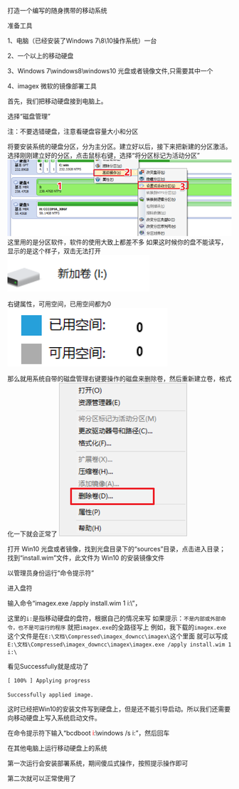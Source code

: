 打造一个编写的随身携带的移动系统
<!--more-->

准备工具

1、电脑（已经安装了Windows 7\8\10操作系统）一台

2、一个以上的移动硬盘

3、Windows 7\windows8\windows10 光盘或者镜像文件,只需要其中一个

4、imagex 微软的镜像部署工具

首先，我们把移动硬盘接到电脑上。

选择“磁盘管理”

注：不要选错硬盘，注意看硬盘容量大小和分区

将要安装系统的硬盘分区，分为主分区。建立好以后，接下来把新建的分区激活。选择刚刚建立好的分区，点击鼠标右键，选择“将分区标记为活动分区”
![建立分区](https://raw.githubusercontent.com/zzzhbr/notebook-image/master/notebook/2019/09/16/1568611225309-1568611225347.png)
这里用的是分区软件，软件的使用大致上都差不多
如果这时候你的盘不能读写，显示的是这个样子，双击无法打开
![无容量大小](https://raw.githubusercontent.com/zzzhbr/notebook-image/master/notebook/2019/09/16/1568612506917-1568612506918.png)

右键属性，可用空间，已用空间都为0
![属性为0](https://raw.githubusercontent.com/zzzhbr/notebook-image/master/notebook/2019/09/16/1568612648859-1568612648861.png)

那么就用系统自带的磁盘管理右键要操作的磁盘来删除卷，然后重新建立卷，格式化一下就会正常了
![删除卷](https://raw.githubusercontent.com/zzzhbr/notebook-image/master/notebook/2019/09/16/1568612731888-1568612731892.png)

打开 Win10 光盘或者镜像，找到光盘目录下的“sources”目录，点击进入目录；找到“install.wim”文件，此文件为 Win10 的安装镜像文件

以管理员身份运行“命令提示符”

进入盘符

输入命令“imagex.exe /apply install.wim 1 i:\”，

这里的`i:`是指移动硬盘的盘符，根据自己的情况来写
如果提示：`不是内部或外部命令，也不是可运行的程序` 就把`imagex.exe`的全路径写上
例如，我下载的`imagex.exe`这个文件是在`E:\文档\Compressed\imagex_downcc\imagex\`这个里面
就可以写成`E:\文档\Compressed\imagex_downcc\imagex\imagex.exe /apply install.wim 1 i:\`


看见Successfully就是成功了
```shell
[ 100% ] Applying progress

Successfully applied image.
```

这时已经把Win10的安装文件写到硬盘上，但是还不能引导启动。所以我们还需要向移动硬盘上写入系统启动文件。

在命令提示符下输入“bcdboot <font color=red>i</font>:\windows /s i:”，然后回车

在其他电脑上运行移动硬盘上的系统

第一次运行会安装部署系统，期间傻瓜式操作，按照提示操作即可

第二次就可以正常使用了